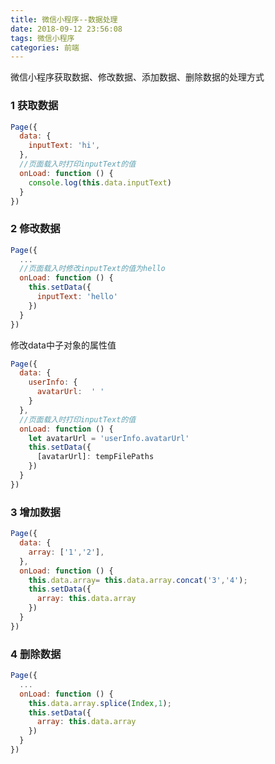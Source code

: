 ```yaml
---
title: 微信小程序--数据处理
date: 2018-09-12 23:56:08
tags: 微信小程序
categories: 前端
---
```


微信小程序获取数据、修改数据、添加数据、删除数据的处理方式
<escape><!-- more --></escape>
### 1 获取数据
```javascript
Page({
  data: {
    inputText: 'hi',
  },
  //页面载入时打印inputText的值
  onLoad: function () {
    console.log(this.data.inputText)
  }
})
```

### 2 修改数据
```javascript
Page({
  ...
  //页面载入时修改inputText的值为hello
  onLoad: function () {
    this.setData({
      inputText: 'hello'
    })
  }
})
```

修改data中子对象的属性值
```javascript
Page({
  data: {
    userInfo: {
      avatarUrl:  ' '
    }
  },
  //页面载入时打印inputText的值
  onLoad: function () {
    let avatarUrl = 'userInfo.avatarUrl'
    this.setData({
      [avatarUrl]: tempFilePaths
    })
  }
})
```

### 3 增加数据
```javascript
Page({
  data: {
    array: ['1','2'],
  },
  onLoad: function () {
    this.data.array= this.data.array.concat('3','4');
    this.setData({
      array: this.data.array
    })
  }
})
```

### 4 删除数据
```javascript
Page({
  ...
  onLoad: function () {
    this.data.array.splice(Index,1);
    this.setData({
      array: this.data.array
    })
  }
})
```